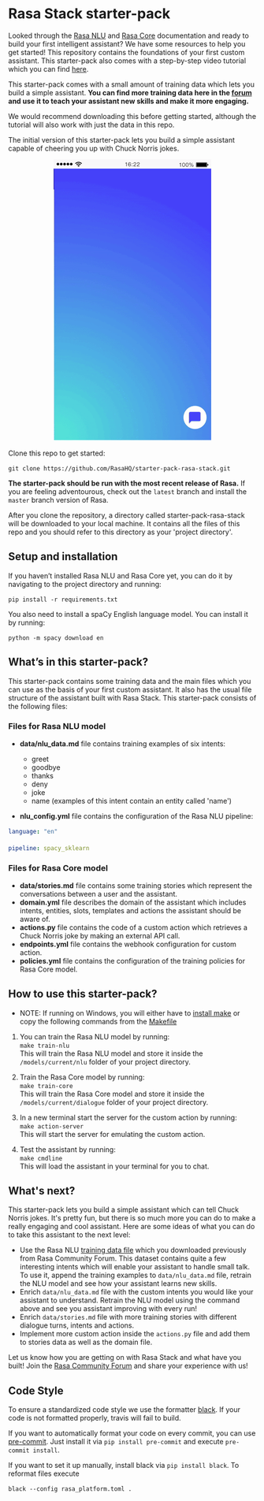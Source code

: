 ﻿# Rasa Stack starter-pack

Looked through the [Rasa NLU](http://rasa.com/docs/nlu/) and [Rasa Core](http://rasa.com/docs/core/) documentation and ready to build your first intelligent assistant? We have some resources to help you get started! This repository contains the foundations of your first custom assistant. This starter-pack also comes with a step-by-step video tutorial which you can find [here](https://youtu.be/lQZ_x0LRUbI).  

This starter-pack comes with a small amount of training data which lets you build a simple assistant. **You can find more training data here in the [forum](https://forum.rasa.com/t/grab-the-nlu-training-dataset-and-starter-packs/903) and use it to teach your assistant new skills and make it more engaging.**

We would recommend downloading this before getting started, although the tutorial will also work with just the data in this repo. 

The initial version of this starter-pack lets you build a simple assistant capable of cheering you up with Chuck Norris jokes.


<p align="center">
  <img src="./rasa-stack-mockup.gif">
</p>


Clone this repo to get started:

```
git clone https://github.com/RasaHQ/starter-pack-rasa-stack.git
```

**The starter-pack should be run with the most recent release of Rasa.** If you are feeling adventourous, check out the `latest` branch and install the `master` branch version of Rasa.

After you clone the repository, a directory called starter-pack-rasa-stack will be downloaded to your local machine. It contains all the files of this repo and you should refer to this directory as your 'project directory'.


## Setup and installation

If you haven’t installed Rasa NLU and Rasa Core yet, you can do it by navigating to the project directory and running:  
```
pip install -r requirements.txt
```

You also need to install a spaCy English language model. You can install it by running:

```
python -m spacy download en
```


## What’s in this starter-pack?

This starter-pack contains some training data and the main files which you can use as the basis of your first custom assistant. It also has the usual file structure of the assistant built with Rasa Stack. This starter-pack consists of the following files:

### Files for Rasa NLU model

- **data/nlu_data.md** file contains training examples of six intents: 
	- greet
	- goodbye
	- thanks
	- deny
	- joke
	- name (examples of this intent contain an entity called 'name')
	
- **nlu_config.yml** file contains the configuration of the Rasa NLU pipeline:  
```yaml
language: "en"

pipeline: spacy_sklearn
```

### Files for Rasa Core model

- **data/stories.md** file contains some training stories which represent the conversations between a user and the assistant. 
- **domain.yml** file describes the domain of the assistant which includes intents, entities, slots, templates and actions the assistant should be aware of.  
- **actions.py** file contains the code of a custom action which retrieves a Chuck Norris joke by making an external API call.
- **endpoints.yml** file contains the webhook configuration for custom action.  
- **policies.yml** file contains the configuration of the training policies for Rasa Core model.

## How to use this starter-pack?
- NOTE: If running on Windows, you will either have to [install make](http://gnuwin32.sourceforge.net/packages/make.htm) or copy the following commands from the [Makefile](https://github.com/RasaHQ/starter-pack-rasa-stack/blob/master/Makefile)
1. You can train the Rasa NLU model by running:  
```make train-nlu```  
This will train the Rasa NLU model and store it inside the `/models/current/nlu` folder of your project directory.

2. Train the Rasa Core model by running:  
```make train-core```  
This will train the Rasa Core model and store it inside the `/models/current/dialogue` folder of your project directory.

3. In a new terminal start the server for the custom action by running:  
```make action-server```  
This will start the server for emulating the custom action.

4. Test the assistant by running:  
```make cmdline```  
This will load the assistant in your terminal for you to chat.

## What's next?
This starter-pack lets you build a simple assistant which can tell Chuck Norris jokes. It's pretty fun, but there is so much more you can do to make a really engaging and cool assistant. Here are some ideas of what you can do to take this assistant to the next level:  
- Use the Rasa NLU [training data file](https://forum.rasa.com/t/grab-the-nlu-training-dataset-and-starter-packs/903) which you downloaded previously from Rasa Community Forum. This dataset contains quite a few interesting intents which will enable your assistant to handle small talk. To use it, append the training examples to `data/nlu_data.md` file, retrain the NLU model and see how your assistant learns new skills.
- Enrich `data/nlu_data.md` file with the custom intents you would like your assistant to understand. Retrain the NLU model using the command above and see you assistant improving with every run!  
- Enrich `data/stories.md` file with more training stories with different dialogue turns, intents and actions.  
- Implement more custom action inside the `actions.py` file and add them to stories data as well as the domain file.   


Let us know how you are getting on with Rasa Stack and what have you built! Join the [Rasa Community Forum](https://forum.rasa.com) and share your experience with us!

## Code Style

To ensure a standardized code style we use the formatter [black](https://github.com/ambv/black).
If your code is not formatted properly, travis will fail to build.

If you want to automatically format your code on every commit, you can use [pre-commit](https://pre-commit.com/).
Just install it via `pip install pre-commit` and execute `pre-commit install`.

If you want to set it up manually, install black via `pip install black`.
To reformat files execute
```
black --config rasa_platform.toml .
```
